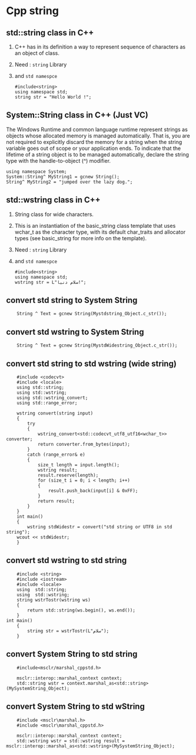 # Cpp string


## std::string class in C++
1. C++ has in its definition a way to represent sequence of characters as an object of class. 
2. Need : `string` Library 
3. and `std namespce`

       #include<string> 
       using namespace std;
       string str = "Hello World !";

## System::String class in C++ (Just VC)
The Windows Runtime and common language runtime represent strings as objects whose allocated memory is managed automatically. That is, you are not required to explicitly discard the memory for a string when the string variable goes out of scope or your application ends. To indicate that the lifetime of a string object is to be managed automatically, declare the string type with the handle-to-object (^) modifier.

    using namespace System;
    System::String^ MyString1 = gcnew String();
    String^ MyString2 = "jumped over the lazy dog.";

## std::wstring class in C++

1. String class for wide characters.
2. This is an instantiation of the basic_string class template that uses wchar_t as the character type, with its default char_traits and allocator types (see basic_string for more info on the template).
3. Need : `string` Library 
4. and `std namespce`

       #include<string> 
       using namespace std;
       wstring str = L"سلام دنیا!";



## convert std string to System String 
        String ^ Text = gcnew String(Mystdstring_Object.c_str());
	
## convert std wstring to System String 
        String ^ Text = gcnew String(MystdWidestring_Object.c_str());	
		
## convert std string to std wstring (wide string)
  
        #include <codecvt>
        #include <locale>
        using std::string;
        using std::wstring;
        using std::wstring_convert;
        using std::range_error;

        wstring convert(string input)
        {
            try
        	{
        		wstring_convert<std::codecvt_utf8_utf16<wchar_t>> converter;
        		return converter.from_bytes(input);
	        }
	        catch (range_error& e)
	        {
		        size_t length = input.length();
		        wstring result;
		        result.reserve(length);
                for (size_t i = 0; i < length; i++)
	            {
		            result.push_back(input[i] & 0xFF);
		        }
		        return result;
	        }
        }
        int main()
        {
            wstring stdWidestr = convert("std string or UTF8 in std string");
	    wcout << stdWidestr;
        }
			
## convert std wstring  to std string 
        #include <string>
        #include <iostream>
        #include <locale>
        using  std::string;
        using  std::wstring;
        string wstrTostr(wstring ws)
        {
            return std::string(ws.begin(), ws.end());
        }
	int main()
        {
            string str = wstrTostr(L"سلام");
        }

## convert System String  to std string 
        #include<msclr/marshal_cppstd.h>

        msclr::interop::marshal_context context;
        std::string wstr = context.marshal_as<std::string>(MySystemString_Object);
	
## convert System String  to std wString 
        #include <msclr\marshal.h>
        #include <msclr\marshal_cppstd.h>

        msclr::interop::marshal_context context;
        std::wstring wstr = std::wstring result = msclr::interop::marshal_as<std::wstring>(MySystemString_Object);

